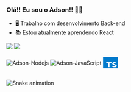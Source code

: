 ### Olá!! Eu sou o Adson!! 🧙‍♂️

- 🖥️ Trabalho com desenvolvimento Back-end
- 📚 Estou atualmente aprendendo React

<div>
    <img height="180em" src="https://github-readme-stats.vercel.app/api?username=adson-SO&show_icons=true&theme=ocean_dark&include_all_commits=true&count_private=true"/>
    <img height="180em" src="https://github-readme-stats.vercel.app/api/top-langs/?username=adson-SO&langs_count=8&layout=compact&theme=ocean_dark&card_width=220cm"/>
</div>

<div style="diplay: inline_block"><br>
  <img align="center" alt="Adson-Nodejs" height="30" width="40" src="https://cdn.jsdelivr.net/gh/devicons/devicon/icons/nodejs/nodejs-plain.svg">
  <img align="center" alt="Adson-JavaScript" height="30" width="40" src="https://cdn.jsdelivr.net/gh/devicons/devicon/icons/javascript/javascript-plain.svg">
  <img align="center" alt="Adson-Typescript" height="30" width="40" src="https://github.com/devicons/devicon/blob/v2.15.1/icons/typescript/typescript-plain.svg">
</div>

##

![Snake animation](https://github.com/adson-SO/adson-SO/blob/output/github-contribution-grid-snake.svg)

